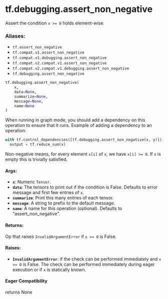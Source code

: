 <div itemscope itemtype="http://developers.google.com/ReferenceObject">
<meta itemprop="name" content="tf.debugging.assert_non_negative" />
<meta itemprop="path" content="Stable" />
</div>

# tf.debugging.assert_non_negative

Assert the condition `x >= 0` holds element-wise.

### Aliases:

* `tf.assert_non_negative`
* `tf.compat.v1.assert_non_negative`
* `tf.compat.v1.debugging.assert_non_negative`
* `tf.compat.v2.compat.v1.assert_non_negative`
* `tf.compat.v2.compat.v1.debugging.assert_non_negative`
* `tf.debugging.assert_non_negative`

``` python
tf.debugging.assert_non_negative(
    x,
    data=None,
    summarize=None,
    message=None,
    name=None
)
```

<!-- Placeholder for "Used in" -->

When running in graph mode, you should add a dependency on this operation
to ensure that it runs. Example of adding a dependency to an operation:

```python
with tf.control_dependencies([tf.debugging.assert_non_negative(x, y)]):
  output = tf.reduce_sum(x)
```

Non-negative means, for every element `x[i]` of `x`, we have `x[i] >= 0`.
If `x` is empty this is trivially satisfied.

#### Args:


* <b>`x`</b>:  Numeric `Tensor`.
* <b>`data`</b>:  The tensors to print out if the condition is False.  Defaults to
  error message and first few entries of `x`.
* <b>`summarize`</b>: Print this many entries of each tensor.
* <b>`message`</b>: A string to prefix to the default message.
* <b>`name`</b>: A name for this operation (optional).  Defaults to "assert_non_negative".


#### Returns:

Op that raises `InvalidArgumentError` if `x >= 0` is False.




#### Raises:


* <b>`InvalidArgumentError`</b>: if the check can be performed immediately and
  `x >= 0` is False. The check can be performed immediately during 
  eager execution or if `x` is statically known.

#### Eager Compatibility
returns None

